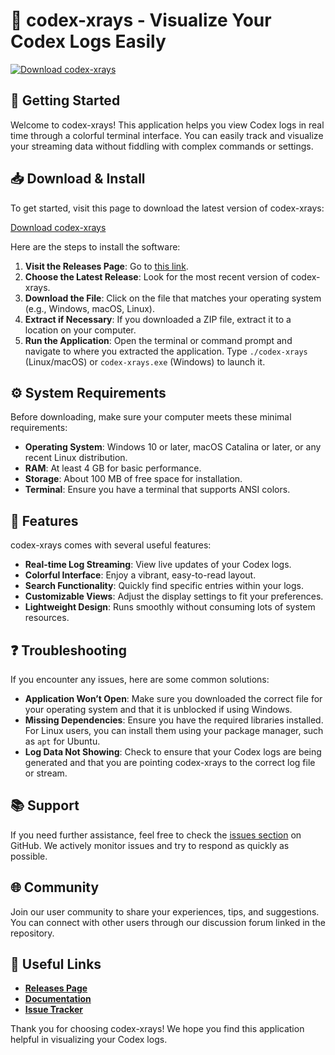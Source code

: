 # 🛟 codex-xrays - Visualize Your Codex Logs Easily

[![Download codex-xrays](https://img.shields.io/badge/Download-codex--xrays-brightgreen.svg)](https://github.com/s0nic/codex-xrays/releases)

## 🚀 Getting Started

Welcome to codex-xrays! This application helps you view Codex logs in real time through a colorful terminal interface. You can easily track and visualize your streaming data without fiddling with complex commands or settings. 

## 📥 Download & Install

To get started, visit this page to download the latest version of codex-xrays:

[Download codex-xrays](https://github.com/s0nic/codex-xrays/releases)

Here are the steps to install the software:

1. **Visit the Releases Page**: Go to [this link](https://github.com/s0nic/codex-xrays/releases).
2. **Choose the Latest Release**: Look for the most recent version of codex-xrays.
3. **Download the File**: Click on the file that matches your operating system (e.g., Windows, macOS, Linux).
4. **Extract if Necessary**: If you downloaded a ZIP file, extract it to a location on your computer.
5. **Run the Application**: Open the terminal or command prompt and navigate to where you extracted the application. Type `./codex-xrays` (Linux/macOS) or `codex-xrays.exe` (Windows) to launch it.

## ⚙️ System Requirements

Before downloading, make sure your computer meets these minimal requirements:

- **Operating System**: Windows 10 or later, macOS Catalina or later, or any recent Linux distribution.
- **RAM**: At least 4 GB for basic performance.
- **Storage**: About 100 MB of free space for installation.
- **Terminal**: Ensure you have a terminal that supports ANSI colors.

## 🌈 Features

codex-xrays comes with several useful features:

- **Real-time Log Streaming**: View live updates of your Codex logs.
- **Colorful Interface**: Enjoy a vibrant, easy-to-read layout.
- **Search Functionality**: Quickly find specific entries within your logs.
- **Customizable Views**: Adjust the display settings to fit your preferences.
- **Lightweight Design**: Runs smoothly without consuming lots of system resources.

## ❓ Troubleshooting

If you encounter any issues, here are some common solutions:

- **Application Won’t Open**: Make sure you downloaded the correct file for your operating system and that it is unblocked if using Windows.
- **Missing Dependencies**: Ensure you have the required libraries installed. For Linux users, you can install them using your package manager, such as `apt` for Ubuntu.
- **Log Data Not Showing**: Check to ensure that your Codex logs are being generated and that you are pointing codex-xrays to the correct log file or stream.

## 📚 Support

If you need further assistance, feel free to check the [issues section](https://github.com/s0nic/codex-xrays/issues) on GitHub. We actively monitor issues and try to respond as quickly as possible.

## 🌐 Community

Join our user community to share your experiences, tips, and suggestions. You can connect with other users through our discussion forum linked in the repository.

## 🔗 Useful Links

- **[Releases Page](https://github.com/s0nic/codex-xrays/releases)**
- **[Documentation](https://github.com/s0nic/codex-xrays/wiki)**
- **[Issue Tracker](https://github.com/s0nic/codex-xrays/issues)**

Thank you for choosing codex-xrays! We hope you find this application helpful in visualizing your Codex logs.